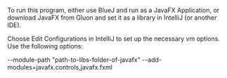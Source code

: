 To run this program, either use BlueJ and run as a JavaFX Application, or 
download JavaFX from Gluon and set it as a library in IntelliJ (or another IDE).

Choose Edit Configurations in IntelliJ to set up the necessary vm options. Use the following options:

--module-path
"path-to-libs-folder-of-javafx"
--add-modules=javafx.controls,javafx.fxml
